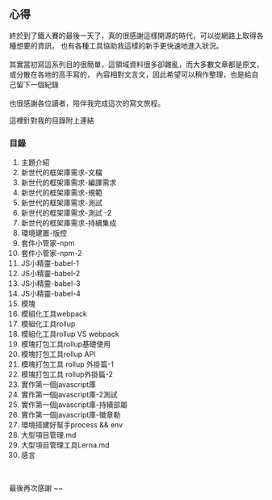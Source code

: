 ## 心得
終於到了鐵人賽的最後一天了，真的很感謝這樣開源的時代，可以從網路上取得各種想要的資訊，
也有各種工具協助我這樣的新手更快速地進入狀況。
</br>
</br>
其實當初寫這系列目的很簡單，這領域資料很多卻雜亂，而大多數文章都是原文，或分散在各地的高手寫的，
內容相對文言文，因此希望可以稍作整理，也是給自己留下一個紀錄
</br>
</br>
也很感謝各位讀者，陪伴我完成這次的寫文旅程。
</br>

這裡針對我的目錄附上連結

### 目錄
1. 主題介紹
2. 新世代的框架庫需求-文檔
3. 新世代的框架庫需求-編譯需求
4. 新世代的框架庫需求-規範
5. 新世代的框架庫需求-測試
6. 新世代的框架庫需求-測試 -2
7. 新世代的框架庫需求-持續集成
8. 環境建置-版控
9. 套件小管家-npm
10. 套件小管家-npm-2
11. JS小精靈-babel-1
12. JS小精靈-babel-2
13. JS小精靈-babel-3
14. JS小精靈-babel-4
15. 模塊
16. 模組化工具webpack
17. 模組化工具rollup
18. 模組化工具rollup VS webpack
19. 模塊打包工具rollup基礎使用
20. 模塊打包工具rollup API
21. 模塊打包工具 rollup 外掛篇-1
22. 模塊打包工具 rollup外掛篇-2
23. 實作第一個javascript庫
24. 實作第一個javascript庫-2測試
25. 實作第一個javascript庫-持續部屬
26. 實作第一個javascript庫-徽章勒
27. 環境搭建好幫手process && env
28. 大型項目管理.md
29. 大型項目管理工具Lerna.md
30. 感言


</br>

最後再次感謝 ~~

